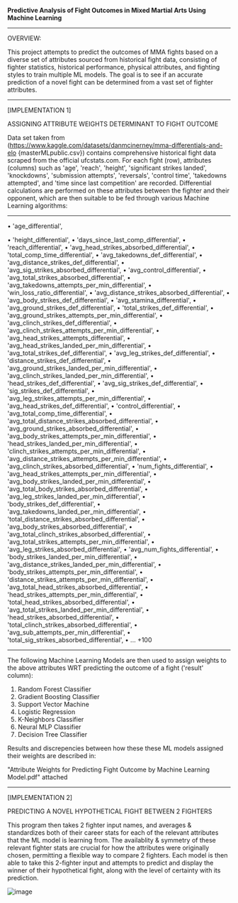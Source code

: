 **Predictive Analysis of Fight Outcomes in Mixed Martial Arts Using Machine Learning**
________________________________________________________________________________________________________________

OVERVIEW:

This project attempts to predict the outcomes of MMA fights based on a diverse set of attributes sourced from historical fight data, consisting of fighter statistics, historical performance, physical attributes, and fighting styles to train multiple ML models. The goal is to see if an accurate prediction of a novel fight can be determined from a vast set of fighter attributes. 

________________________________________________________________________________________________________________

[IMPLEMENTATION 1]

ASSIGNING ATTRIBUTE WEIGHTS DETERMINANT TO FIGHT OUTCOME

Data set taken from (https://www.kaggle.com/datasets/danmcinerney/mma-differentials-and-elo {masterMLpublic.csv}) contains comprehensive historical fight data scraped from the official ufcstats.com. For each fight (row), attributes (columns) such as 'age', 'reach', 'height', 'significant strikes landed', 'knockdowns', 'submission attempts', 'reversals', 'control time', 'takedowns attempted', and 'time since last competition' are recorded. Differential calculations are performed on these attributes between the fighter and their opponent, which are then suitable to be fed through various Machine Learning algorithms:

________________________________________________________________________________________________________________

• 'age_differential',

• 'height_differential',
• 'days_since_last_comp_differential',
• 'reach_differential',
• 'avg_head_strikes_absorbed_differential',
• 'total_comp_time_differential',
• 'avg_takedowns_def_differential',
• 'avg_distance_strikes_def_differential',
• 'avg_sig_strikes_absorbed_differential',
• 'avg_control_differential',
• 'avg_total_strikes_absorbed_differential',
• 'avg_takedowns_attempts_per_min_differential',
• 'win_loss_ratio_differential',
• 'avg_distance_strikes_absorbed_differential',
• 'avg_body_strikes_def_differential',
• 'avg_stamina_differential',
• 'avg_ground_strikes_def_differential',
• 'total_strikes_def_differential',
• 'avg_ground_strikes_attempts_per_min_differential',
• 'avg_clinch_strikes_def_differential',
• 'avg_clinch_strikes_attempts_per_min_differential',
• 'avg_head_strikes_attempts_differential',
• 'avg_head_strikes_landed_per_min_differential',
• 'avg_total_strikes_def_differential',
• 'avg_leg_strikes_def_differential',
• 'distance_strikes_def_differential',
• 'avg_ground_strikes_landed_per_min_differential',
• 'avg_clinch_strikes_landed_per_min_differential',
• 'head_strikes_def_differential',
• 'avg_sig_strikes_def_differential',
• 'sig_strikes_def_differential',
• 'avg_leg_strikes_attempts_per_min_differential',
• 'avg_head_strikes_def_differential',
• 'control_differential',
• 'avg_total_comp_time_differential',
• 'avg_total_distance_strikes_absorbed_differential',
• 'avg_ground_strikes_absorbed_differential',
• 'avg_body_strikes_attempts_per_min_differential',
• 'head_strikes_landed_per_min_differential',
• 'clinch_strikes_attempts_per_min_differential',
• 'avg_distance_strikes_attempts_per_min_differential',
• 'avg_clinch_strikes_absorbed_differential',
• 'num_fights_differential',
• 'avg_head_strikes_attempts_per_min_differential',
• 'avg_body_strikes_landed_per_min_differential',
• 'avg_total_body_strikes_absorbed_differential',
• 'avg_leg_strikes_landed_per_min_differential',
• 'body_strikes_def_differential',
• 'avg_takedowns_landed_per_min_differential',
• 'total_distance_strikes_absorbed_differential',
• 'avg_body_strikes_absorbed_differential',
• 'avg_total_clinch_strikes_absorbed_differential',
• 'avg_total_strikes_attempts_per_min_differential',
• 'avg_leg_strikes_absorbed_differential',
• 'avg_num_fights_differential',
• 'body_strikes_landed_per_min_differential',
• 'avg_distance_strikes_landed_per_min_differential',
• 'body_strikes_attempts_per_min_differential',
• 'distance_strikes_attempts_per_min_differential',
• 'avg_total_head_strikes_absorbed_differential',
• 'head_strikes_attempts_per_min_differential',
• 'total_head_strikes_absorbed_differential',
• 'avg_total_strikes_landed_per_min_differential',
• 'head_strikes_absorbed_differential',
• 'total_clinch_strikes_absorbed_differential',
• 'avg_sub_attempts_per_min_differential',
• 'total_sig_strikes_absorbed_differential',
• ... +100

________________________________________________________________________________________________________________

The following Machine Learning Models are then used to assign weights to the above attributes WRT predicting the outcome of a fight ('result' column):

1) Random Forest Classifier
2) Gradient Boosting Classifier
3) Support Vector Machine
4) Logistic Regression
5) K-Neighbors Classifier
6) Neural MLP Classifier
7) Decision Tree Classifier

Results and discrepencies between how these these ML models assigned their weights are described in: 

"Attribute Weights for Predicting Fight Outcome by Machine Learning Model.pdf" attached

________________________________________________________________________________________________________________

[IMPLEMENTATION 2]

PREDICTING A NOVEL HYPOTHETICAL FIGHT BETWEEN 2 FIGHTERS

This program then takes 2 fighter input names, and averages & standardizes both of their career stats for each of the relevant attributes that the ML model is learning from. The availablity & symmetry of these relevant fighter stats are crucial for how the attributes were originally chosen, permitting a flexible way to compare 2 fighters. 
Each model is then able to take this 2-fighter input and attempts to predict and display the winner of their hypothetical fight, along with the level of certainty with its prediction.  


![image](https://github.com/user-attachments/assets/52cefd71-831f-4503-a6da-a8ef694c9040)



